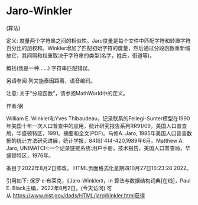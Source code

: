 # Jaro-Winkler


(算法)



定义:
度量两个字符串之间的相似性。Jaro度量是每个文件中匹配字符和转置字符百分比的加权和。Winkler增加了匹配初始字符的度量，然后通过分段函数重新缩放它，其间隔和权重取决于字符串的类型(名字，姓氏，街道等)。



概括(我是一种……)
字符串匹配错误。



另请参阅
列文施泰因距离，语音编码。



注意:
关于“分段函数”，请参阅MathWorld中的定义。


作者:钢


William E. Winkler和Yves Thibaudeau，记录联系的Fellegi-Sunter模型在1990年美国十年一次人口普查中的应用，统计研究报告系列RR91/09，美国人口普查局，华盛顿特区，1991。摘要和全文(PDF)。马修A. Jaro, 1985年美国人口普查数据的统计方法研究进展，统计学报，84(6):414-420,1989年6月。Matthew A. Jaro, UNIMATCH:一个记录链接系统:用户手册，技术报告，美国人口普查局，华盛顿特区，1976年。








条目于2022年8月2日修改。
HTML页面格式化星期四10月27日16:23:28 2022。



引用如下:
保罗·e·布莱克，《Jaro-Winkler》，in
算法与数据结构词典[在线]，Paul E. Black主编，2022年8月2日。(今天访问)
可从:https://www.nist.gov/dads/HTML/jaroWinkler.html获得